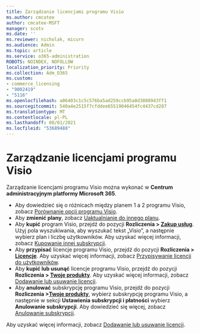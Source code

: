 ```yaml
---
title: Zarządzanie licencjami programu Visio
ms.author: cmcatee
author: cmcatee-MSFT
manager: scotv
ms.date: ''
ms.reviewer: nicholak, micurn
ms.audience: Admin
ms.topic: article
ms.service: o365-administration
ROBOTS: NOINDEX, NOFOLLOW
localization_priority: Priority
ms.collection: Adm_O365
ms.custom:
- commerce_licensing
- "9002419"
- "5116"
ms.openlocfilehash: a06403c1c5c576ba5ad259ccb95a8d3808943ff1
ms.sourcegitcommit: 540a4e2515f7cfddee65519046454fc4437cd287
ms.translationtype: MT
ms.contentlocale: pl-PL
ms.lasthandoff: 08/01/2021
ms.locfileid: "53689488"
---
```

# <a name="visio-license-management"></a>Zarządzanie licencjami programu Visio

Zarządzanie licencjami programu Visio można wykonać w **Centrum administracyjnym platformy Microsoft 365**.

- Aby dowiedzieć się o różnicach między planem 1 a 2 programu Visio, zobacz [Porównanie opcji programu Visio](https://www.microsoft.com/microsoft-365/visio/microsoft-visio-plans-and-pricing-compare-visio-options?rtc=1).
- Aby **zmienić plany**, zobacz [Uaktualnianie do innego planu](/microsoft-365/commerce/subscriptions/upgrade-to-different-plan).
- Aby **kupić** program Visio, przejdź do pozycji **Rozliczenia > [Zakup usług](https://go.microsoft.com/fwlink/p/?linkid=868433)**. Użyj pola wyszukiwania, aby wyszukać tekst „Visio”, a następnie wybierz plan i liczbę użytkowników. Aby uzyskać więcej informacji, zobacz [Kupowanie innej subskrypcji](/microsoft-365/commerce/try-or-buy-microsoft-365#buy-a-different-subscription).
- Aby **przypisać** licencje programu Visio, przejdź do pozycji **Rozliczenia > [Licencje](https://go.microsoft.com/fwlink/p/?linkid=842264)**. Aby uzyskać więcej informacji, zobacz [Przypisywanie licencji do użytkowników](/microsoft-365/admin/manage/assign-licenses-to-users).
- Aby **kupić lub usunąć** licencje programu Visio, przejdź do pozycji **Rozliczenia > [Twoje produkty](https://go.microsoft.com/fwlink/p/?linkid=842054)**. Aby uzyskać więcej informacji, zobacz [Dodawanie lub usuwanie licencji](/microsoft-365/commerce/licenses/buy-licenses#buy-or-remove-licenses-for-your-business-subscription).
- Aby **anulować** subskrypcję programu Visio, przejdź do pozycji **Rozliczenia >[Twoje produkty](https://go.microsoft.com/fwlink/p/?linkid=842054)**, wybierz subskrypcję programu Visio, a następnie w sekcji **Ustawienia subskrypcji i płatności** wybierz **Anulowanie subskrypcji**. Aby dowiedzieć się więcej, zobacz [Anulowanie subskrypcji](/microsoft-365/commerce/subscriptions/cancel-your-subscription).

Aby uzyskać więcej informacji, zobacz [Dodawanie lub usuwanie licencji](/microsoft-365/commerce/licenses/buy-licenses).